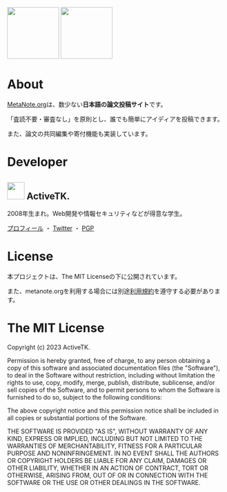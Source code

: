 <div style="object-fit:cover;">
  <img src="https://cdn.jsdelivr.net/gh/ActiveTK/MetaNote@giticons/MetaNote.png" style="width:120px;height:120px;">
  <img src="https://cdn.jsdelivr.net/gh/ActiveTK/MetaNote@giticons/MetaNote-ASCII.png" style="width:auto;height:120px;">
</div>
                                           
# About
<a href="https://metanote.org/" target="_blank">MetaNote.org</a>は、数少ない<b>日本語の論文投稿サイト</b>です。

「査読不要・審査なし」を原則とし、誰でも簡単にアイディアを投稿できます。

また、論文の共同編集や寄付機能も実装しています。

# Developer
<h2>
  <img style="width:40px;height:40px;" src="https://www.activetk.jp/icon/activetk-v2_40x40.png">
  ActiveTK.
</h2>

2008年生まれ。Web開発や情報セキュリティなどが得意な学生。

[プロフィール](https://profile.activetk.jp/) ・ [Twitter](https://twitter.com/ActiveTK5929) ・ [PGP](https://www.activetk.jp/pgp) 

# License
本プロジェクトは、The MIT Licenseの下に公開されています。

また、metanote.orgを利用する場合には別途<a href="https://metanote.org/tos" target="_blank">利用規約</a>を遵守する必要があります。

# The MIT License
Copyright (c) 2023 ActiveTK.

Permission is hereby granted, free of charge, to any person obtaining a copy of this software and associated documentation files (the "Software"), to deal in the Software without restriction, including without limitation the rights to use, copy, modify, merge, publish, distribute, sublicense, and/or sell copies of the Software, and to permit persons to whom the Software is furnished to do so, subject to the following conditions:

The above copyright notice and this permission notice shall be included in all copies or substantial portions of the Software.

THE SOFTWARE IS PROVIDED "AS IS", WITHOUT WARRANTY OF ANY KIND, EXPRESS OR IMPLIED, INCLUDING BUT NOT LIMITED TO THE WARRANTIES OF MERCHANTABILITY, FITNESS FOR A PARTICULAR PURPOSE AND NONINFRINGEMENT. IN NO EVENT SHALL THE AUTHORS OR COPYRIGHT HOLDERS BE LIABLE FOR ANY CLAIM, DAMAGES OR OTHER LIABILITY, WHETHER IN AN ACTION OF CONTRACT, TORT OR OTHERWISE, ARISING FROM, OUT OF OR IN CONNECTION WITH THE SOFTWARE OR THE USE OR OTHER DEALINGS IN THE SOFTWARE.
